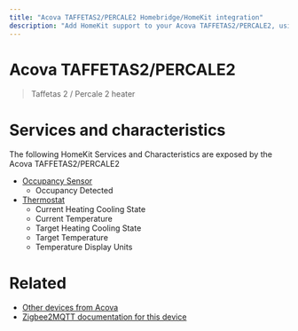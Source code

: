 ```yaml
---
title: "Acova TAFFETAS2/PERCALE2 Homebridge/HomeKit integration"
description: "Add HomeKit support to your Acova TAFFETAS2/PERCALE2, using Homebridge, Zigbee2MQTT and homebridge-z2m."
---
```

<!---
This file has been GENERATED using src/docgen/docgen.ts
DO NOT EDIT THIS FILE MANUALLY!
-->
# Acova TAFFETAS2/PERCALE2
> Taffetas 2 / Percale 2 heater


# Services and characteristics
The following HomeKit Services and Characteristics are exposed by
the Acova TAFFETAS2/PERCALE2

* [Occupancy Sensor](../../sensors.md)
  * Occupancy Detected
* [Thermostat](../../climate.md)
  * Current Heating Cooling State
  * Current Temperature
  * Target Heating Cooling State
  * Target Temperature
  * Temperature Display Units


# Related
* [Other devices from Acova](../index.md#acova)
* [Zigbee2MQTT documentation for this device](https://www.zigbee2mqtt.io/devices/TAFFETAS2_PERCALE2.html)